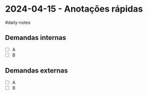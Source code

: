 # 2024-04-15 - Anotações rápidas
#daily-notes

## Demandas internas
- [ ] A
- [ ] B

## Demandas externas
- [ ] A
- [ ] B